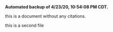 **Automated backup of 4/23/20, 10:54:08 PM CDT.**

this is a document without any citations.

this is a second file
